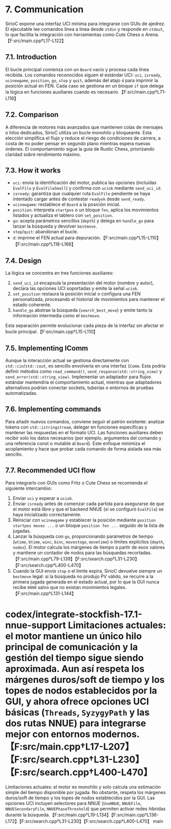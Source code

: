 # 7. Communication

SirioC expone una interfaz UCI mínima para integrarse con GUIs de ajedrez. El ejecutable lee
comandos línea a línea desde `stdin` y responde en `stdout`, lo que facilita la integración con
herramientas como Cute Chess o Arena.【F:src/main.cpp†L17-L122】

## 7.1. Introduction

El bucle principal comienza con un `Board` vacío y procesa cada línea recibida. Los comandos
reconocidos siguen el estándar UCI: `uci`, `isready`, `ucinewgame`, `position`, `go`, `stop` y
`quit`, además del atajo `d` para imprimir la posición actual en FEN. Cada caso se gestiona en un
bloque `if` que delega la lógica en funciones auxiliares cuando es necesario.【F:src/main.cpp†L71-L116】

## 7.2. Comparison

A diferencia de motores más avanzados que mantienen colas de mensajes o hilos dedicados, SirioC
utiliza un bucle monohilo y bloqueante. Esta elección simplifica el flujo y reduce el riesgo de
condiciones de carrera, a costa de no poder pensar en segundo plano mientras espera nuevas órdenes.
El comportamiento sigue la guía de Rustic Chess, priorizando claridad sobre rendimiento máximo.

## 7.3. How it works

- `uci`: envía la identificación del motor, publica las opciones (incluidas `EvalFile` y
  `EvalFileSmall`) y confirma con `uciok` mediante `send_uci_id`.
- `isready`: garantiza que cualquier ruta `EvalFile` pendiente se haya intentado cargar antes de
  contestar `readyok` desde `send_ready`.
- `ucinewgame`: restablece el `Board` a la posición inicial.
- `position`: interpreta `startpos` o un bloque `fen`, aplica los movimientos listados y actualiza el
  tablero con `set_position`.
- `go`: acepta parámetros sencillos (`depth`) y delega en `handle_go` para lanzar la búsqueda y
  devolver `bestmove`.
- `stop`/`quit`: abandonan el bucle.
- `d`: imprime el FEN actual para depuración.【F:src/main.cpp†L15-L110】【F:src/main.cpp†L118-L166】

## 7.4. Design

La lógica se concentra en tres funciones auxiliares:

1. `send_uci_id` encapsula la presentación del motor (nombre y autor), declara las opciones UCI
   soportadas y emite la señal `uciok`.
2. `set_position` restaura la posición inicial o configura una FEN personalizada, procesando el
   historial de movimientos para mantener el estado coherente.
3. `handle_go` abstrae la búsqueda (`search_best_move`) y emite tanto la información intermedia como
   el `bestmove`.

Esta separación permite evolucionar cada pieza de la interfaz sin afectar el bucle principal.【F:src/main.cpp†L15-L110】

## 7.5. Implementing IComm

Aunque la interacción actual se gestiona directamente con `std::cin`/`std::cout`, es sencillo
envolverla en una interfaz `IComm`. Esta podría definir métodos como `read_command()`,
`send_response(std::string_view)` y `send_error(std::string_view)`. Implementar un adaptador para
flujos estándar mantendría el comportamiento actual, mientras que adaptadores alternativos podrían
conectar sockets, tuberías o entornos de pruebas automatizadas.

## 7.6. Implementing commands

Para añadir nuevos comandos, conviene seguir el patrón existente: analizar tokens con
`std::istringstream`, delegar en funciones específicas y mantener las respuestas en el formato UCI.
Las funciones auxiliares deben recibir solo los datos necesarios (por ejemplo, argumentos del
comando y una referencia const o mutable al `Board`). Este enfoque minimiza el acoplamiento y hace
que probar cada comando de forma aislada sea más sencillo.

## 7.7. Recommended UCI flow

Para integrarlo con GUIs como Fritz o Cute Chess se recomienda el siguiente intercambio:

1. Enviar `uci` y esperar a `uciok`.
2. Enviar `isready` antes de comenzar cada partida para asegurarse de que el motor está libre y que
   el backend NNUE (si se configuró `EvalFile`) se haya inicializado correctamente.
3. Reiniciar con `ucinewgame` y establecer la posición mediante `position startpos moves ...` o un
   bloque `position fen ...` seguido de la lista de jugadas.
4. Lanzar la búsqueda con `go`, proporcionando parámetros de tiempo (`wtime`, `btime`, `winc`,
   `binc`, `movestogo`, `movetime`) o límites explícitos (`depth`, `nodes`). El motor calcula los
   márgenes de tiempo a partir de esos valores y mantiene un contador de nodos para las búsquedas
   recortadas.【F:src/main.cpp†L79-L139】【F:src/search.cpp†L31-L230】【F:src/search.cpp†L400-L470】
5. Cuando la GUI envía `stop` o el límite expira, SirioC devuelve siempre un `bestmove` legal: si la
   búsqueda no produjo PV válido, se recurre a la primera jugada generada en el estado actual, por lo
   que la GUI nunca recibe `0000` salvo que no existan movimientos legales.【F:src/main.cpp†L131-L144】

 codex/integrate-stockfish-17.1-nnue-support
Limitaciones actuales: el motor mantiene un único hilo principal de comunicación y la gestión del
tiempo sigue siendo aproximada. Aun así respeta los márgenes duros/soft de tiempo y los topes de
nodos establecidos por la GUI, y ahora ofrece opciones UCI básicas (`Threads`, `SyzygyPath` y las
dos rutas NNUE) para integrarse mejor con entornos modernos.【F:src/main.cpp†L17-L207】【F:src/search.cpp†L31-L230】【F:src/search.cpp†L400-L470】
=======
Limitaciones actuales: el motor es monohilo y solo calcula una estimación simple del tiempo
disponible por jugada. No obstante, respeta los márgenes duros/soft de tiempo y los topes de nodos
establecidos por la GUI. Las opciones UCI incluyen selectores para NNUE (`UseNNUE`, `NNUEFile`,
`NNUESecondaryFile`, `NNUEPhaseThreshold`) que permiten activar redes híbridas durante la
búsqueda.【F:src/main.cpp†L19-L134】【F:src/main.cpp†L136-L172】【F:src/search.cpp†L31-L230】【F:src/search.cpp†L400-L470】
 main
